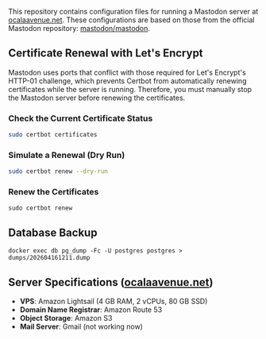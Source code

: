 This repository contains configuration files for running a Mastodon server at [ocalaavenue.net](https://ocalaavenue.net). These configurations are based on those from the official Mastodon repository: [mastodon/mastodon](https://github.com/mastodon/mastodon).

## Certificate Renewal with Let's Encrypt

Mastodon uses ports that conflict with those required for Let's Encrypt's HTTP-01 challenge, which prevents Certbot from automatically renewing certificates while the server is running. Therefore, you must manually stop the Mastodon server before renewing the certificates.

### Check the Current Certificate Status

```sh
sudo certbot certificates
```

### Simulate a Renewal (Dry Run)

```sh
sudo certbot renew --dry-run
```

### Renew the Certificates

```
sudo certbot renew
```

## Database Backup

```
docker exec db pg_dump -Fc -U postgres postgres > dumps/202604161211.dump
```

## Server Specifications ([ocalaavenue.net](https://ocalaavenue.net))

- **VPS**: Amazon Lightsail (4 GB RAM, 2 vCPUs, 80 GB SSD)
- **Domain Name Registrar**: Amazon Route 53
- **Object Storage**: Amazon S3
- **Mail Server**: Gmail (not working now)
